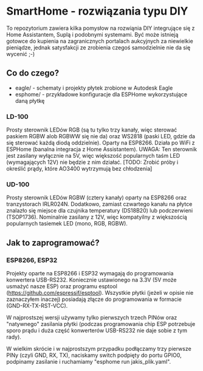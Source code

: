# SmartHome - rozwiązania typu DIY

To repozytorium zawiera kilka pomysłow na rozwiąnia DIY integrujące się z Home Assistantem, Suplą i podobnymi systemami. Być może istnieją gotowce do kupienia na zagranicznych portalach aukcyjnych za niewielkie pieniądze, jednak satysfakcji ze zrobienia czegoś samodzielnie nie da się wycenić ;-)



## Co do czego?

* eagle/ - schematy i projekty płytek zrobione w Autodesk Eagle
* esphome/ - przykładowe konfiguracje dla ESPHome wykorzystujące daną płytkę

### LD-100
Prosty sterownik LEDów RGB (są tu tylko trzy kanały, więc sterować paskiem RGBW alob RGBWW się nie da) oraz WS2818 (paski LED, gdzie da się sterować każdą diodą oddzielnie). Oparty na ESP8266. Działa po WiFi z ESPHome (banalna integracja z Home Assistantem). UWAGA: Ten sterownik jest zasilany wyłącznie na 5V, więc większość popularnych taśm LED (wymagających 12V) nie będzie z nim działać.
[TODO: Zrobić próby i określić prądy, które AO3400 wytrzymują bez chłodzenia] 

### UD-100
Prosty sterownik LEDów RGBW (cztery kanały) oparty na ESP8266 oraz tranzystorach IRLR024N. Dodatkowo, zamiast czwartego kanału na płytce znalazło się miejsce dla czujnika temperatury (DS18B20) lub podczerwieni (TSOP1736). Nominalnie zasilany z 12V, więc kompatyilny z większością popularnych tasiemek LED (mono, RGB, RGBW).



## Jak to zaprogramować?

### ESP8266, ESP32
Projekty oparte na ESP8266 i ESP32 wymagają do programowania konwertera USB-RS232. Koniecznie ustawionego na 3.3V (5V może usmażyć nasze ESP) oraz programu esptool (https://github.com/espressif/esptool). Wszystkie płytki (jeżeli w opisie nie zaznaczyłem inaczej) posiadają złącze do programowania w formacie (GND-RX-TX-RST-VCC).

W najprostszej wersji używamy tylko pierwszych trzech PINów oraz "natywnego" zasilania płytki (podczas programowania chip ESP potrzebuje sporo prądu i duża część konwerterów USB-RS232 nie daje sobie z tym rady).

W wielkim skrócie i w najprostszym przypadku podłączamy trzy pierwsze PINy (czyli GND, RX, TX), naciskamy switch podpięty do portu GPIO0, podpinamy zasilanie i ruchamiamy "esphome run jakis_plik.yaml".
